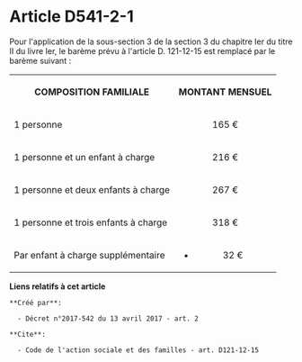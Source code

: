 # Article D541-2-1

Pour l'application de la sous-section 3 de la section 3 du chapitre Ier du titre II du livre Ier, le barème prévu à l'article
D. 121-12-15 est remplacé par le barème suivant : 

<table>
  <tbody>
    <tr>
      <th>

COMPOSITION FAMILIALE </th>
      <th>

MONTANT MENSUEL </th>
    </tr>
    <tr>
      <td align="left">

1 personne </td>
      <td align="center">

165 € </td>
    </tr>
    <tr>
      <td align="left">

1 personne et un enfant à charge </td>
      <td align="center">

216 € </td>
    </tr>
    <tr>
      <td align="left">

1 personne et deux enfants à charge </td>
      <td align="center">

267 € </td>
    </tr>
    <tr>
      <td align="left">

1 personne et trois enfants à charge </td>
      <td align="center">

318 € </td>
    </tr>
    <tr>
      <td align="left">

Par enfant à charge supplémentaire </td>
      <td align="center">

+ 32 €</td>
    </tr>
  </tbody>
</table>

**Liens relatifs à cet article**

	**Créé par**:

	  - Décret n°2017-542 du 13 avril 2017 - art. 2

	**Cite**:

	  - Code de l'action sociale et des familles - art. D121-12-15
